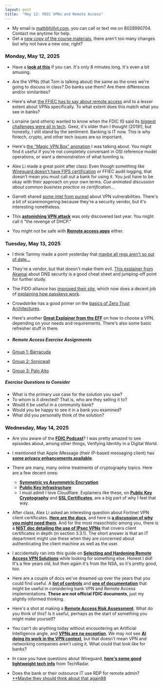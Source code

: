```yaml
---
layout: post
title:  "May 12: FDIC VPNs and Remote Access"
---
```


- My email is matt@hillvt.com, you can call or text me on 8028990704. Contact me anytime for help.
- Get a [new copy of the course materials](http://class.hillvt.com/assets/FDIC-VPNRA-20250418.pptx), there aren't too many changes but why not have a new one, right?

### Monday, May 12, 2025
- Have a [**look at this**](https://www.youtube.com/watch?v=WVDQEoe6ZWY) if you can. It's only 8 minutes long. It's even a bit amusing.
  
- Are the VPNs (that Tom is talking about) the same as the ones we're going to discuss in class? Do banks use them? Are there differences and/or similarities?
  
- Here's what [the FFIEC has to say about remote access](https://ithandbook.ffiec.gov/it-booklets/information-security/ii-information-security-program-management/iic-risk-mitigation/iic15-logical-security/iic15-c-remote-access/) and to a lesser extent about VPNs specifically. To what extent does this match what you see in banks?

- Lorraine (and others) wanted to know when the FDIC IG said its [biggest challenges were all in tech](https://www.nextgov.com/cybersecurity/2019/02/fdics-top-3-challenges-are-all-tech-related/154972/). Geez, it's older than I thought (2019!), but honestly, I still stand by the sentiment. Banking is IT now. This is why fintech, crypto, and other tech issues are so important.

- Here's [the "Magic VPN Box" animation](https://boingit.com/fdic/fdic-vpn/MagicVPNs.mp4) I was talking about. You might find it useful if you're not completely conversant in OSI reference model operations, or want a demonstration of what tunnling is.

- Alex Li made a great point after class: Even though something like [Wireguard doesn't have FIPS certification](https://csrc.nist.gov/projects/cryptographic-module-validation-program/validated-modules/search) or FFIEC audit logging, that doesn't mean you must call out a bank for using it. You just have to be okay with their approach on your own terms. <em>Cue animated discussion about common business practice vs certification...</em>

- Garrett shared [some intel from purewl](https://www.purewl.com/vpn-vulnerabilities-you-should-know-about/) about VPN vulnerabilities. There's a bit of scaremongering because they're a security vendor, but it's interesting nonetheless.

- This [**astonishing VPN attack**](https://arstechnica.com/security/2024/05/novel-attack-against-virtually-all-vpn-apps-neuters-their-entire-purpose/) was only discovered last year. You might call it "the revenge of DHCP."

- You might not be safe with [**Remote access apps**](https://www.theregister.com/2024/06/28/teamviewer_network_breach/?td=keepreading) either.
  
### Tuesday, May 13, 2025

- I think Tammy made a point yesterday that [maybe all regs aren't so out of date...](https://www.ftc.gov/business-guidance/blog/2024/05/safeguards-rule-notification-requirement-now-effect)
  
- They're a vendor, but that doesn't make them evil. [This explainer from Akamai](https://www.akamai.com/glossary/what-is-dns-security) about DNS security is a good cheat sheet and jumping-off point for further study.

- The FIDO alliance has [improved their site](https://fidoalliance.org/), which now does a decent job of [explaining how passkeys work](https://fidoalliance.org/fido2/).

- Crowdstrike has a good primer on the [basics of Zero Trust Architectures](https://www.crowdstrike.com/en-us/cybersecurity-101/zero-trust-security/).

- Here's another [**Great Explainer from the EFF**](https://ssd.eff.org/module/choosing-vpn-thats-right-you) on how to choose a VPN, depending on your needs and requirements. There's also some basic refresher stuff in there.

- ##### Remote Access Exercise Assignments

- [Group 1: Barracuda](https://www.barracuda.com/products/network-protection/secureedge/zero-trust-access)
- [Group 2: Sonicwall](https://www.sonicwall.com/products/remote-access/)
- [Group 3: Palo Alto](https://www.paloaltonetworks.com/sase/globalprotect)
  
##### Exercise Questions to Consider

- What is the primary use case for the solution you saw?
- To whom is it directed? That is, who are they selling it to?
- Would it be useful in a community bank?
- Would you be happy to see it in a bank you examined?
- What did you personally think of the solution?

### Wednesday, May 14, 2025

- Are you aware of the [**FDIC Podcast**](https://creators.spotify.com/pod/profile/fdic/episodes/Verifying-Identity-in-a-Digital-World-e1crru9)? I was pretty amazed to see episodes about, among other things, Verifying Identity in a Digital World.

- I mentioned that Apple iMessage (their IP-based messaging client) has [**some privacy enhancements available**](https://www.wired.com/story/how-apple-advanced-data-protection-works-and-how-to-turn-it-on/).

- There are many, many online treatments of cryptography topics. Here are a few decent ones:
  - [**Symmetric vs Asymmetric Encryption**](https://www.techrepublic.com/article/asymmetric-vs-symmetric-encryption/)
  - [**Public Key Infrastructure**](https://www.fortinet.com/resources/cyberglossary/public-key-infrastructure)
  - I must admit I love Cloudflare. Explainers like these, on [**Public Key Cryptography**](https://www.cloudflare.com/learning/ssl/how-does-public-key-encryption-work/) and [**SSL Certificates**](https://www.cloudflare.com/learning/ssl/what-is-an-ssl-certificate/), are a big part of why I feel that way.



- After class, Alex Li asked an interesting question about Fortinet VPN client certificates. [**Here are the docs**](https://docs.fortinet.com/document/fortigate/7.4.2/administration-guide/266506/ssl-vpn-with-certificate-authentication), and here is [**a discussion of why you might need them**](https://stackoverflow.com/questions/2164397/why-should-i-authenticate-a-client-using-a-certificate). And for the most masochistic among you, there is a [**NIST doc detailing the use of IPsec VPNs**](https://chatgpt.com/c/6823de41-2e28-8002-91ea-97f1432fc680) that covers client certificates in depth (in section 3.3.1). The short answer is that an IT department might use these when they are concerned about authenticating the client machine as well as the user.

- I accidentally ran into this guide on [**Selecting and Hardening Remote Access VPN Solutions**](https://media.defense.gov/2021/Sep/28/2002863184/-1/-1/0/CSI_SELECTING-HARDENING-REMOTE-ACCESS-VPNS-20210928.PDF) while looking for something else. Honest I did! It's a few years old, but then again it's from the NSA, so it's pretty good, too.

- Here are a couple of docs we've dreamed up over the years that you could find useful. A [**list of controls**](https://class.hillvt.com/assets/VPNRA-Controls.docx) and [**one of documentation**](https://class.hillvt.com/assets/VPNRA-Docs.docx) that might be useful in considering bank VPN and Remote Access implementations. **These are not official FDIC documents**, just my slightly informed thinking.

- Here's a shot at making a [**Remote Access Risk Assessment**](http://class.hillvt.com/assets/Remote_Access_Risk_Assessment.pdf). What do you think of this? Is it useful, perhaps as the start of something you might make yourself?

- You can't do anything today without encountering an Artificial Intelligence angle, and [**VPNs are no exception**](https://medium.com/@44dying/the-impact-of-ai-on-vpn-security-predictive-threat-detection-and-response-d371a34c71c0). We may not see [**AI doing its work in the VPN context**](https://www.makeuseof.com/how-does-ai-work-in-vpns/), but that doesn't mean VPN and networking companies aren't using it. What could that look like for banks?

- In case you have questions about Wireguard, [**here's some good lightweight tech info**](https://www.techradar.com/vpn/what-is-wireguard) from TechRadar.

- Does the bank or their outsource IT use RDP for remote admin? [**Maybe they should think about that again88](https://news.sophos.com/en-us/2024/03/20/remote-desktop-protocol-the-series/)